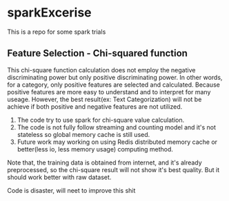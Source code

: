 # sparkExcerise
This is a repo for some spark trials

## Feature Selection - Chi-squared function
This chi-square function calculation does not employ the negative discriminating power but only positive discriminating power.
In other words, for a category, only positive features are selected and calculated. Because positive features are more easy to understand and to interpret for many useage.
However, the best result(ex: Text Categorization) will not be achieve if both positive and negative features are not utilized.

1. The code try to use spark for chi-square value calculation.
2. The code is not fully follow streaming and counting model and it's not stateless so global memory cache is still used.
3. Future work may working on using Redis distributed memory cache or better(less io, less memory usage) computing method.

Note that, the training data is obtained from internet, and it's already preprocessed, so the chi-square result will not show it's best quality. But it should work better with raw dataset.

Code is disaster, will neet to improve this shit
